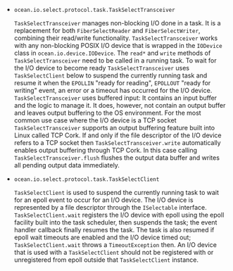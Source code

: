 * `ocean.io.select.protocol.task.TaskSelectTransceiver`

  `TaskSelectTransceiver` manages non-blocking I/O done in a task. It is a
  replacement for both `FiberSelectReader` and `FiberSelectWriter`, combining
  their read/write functionality.
  `TaskSelectTransceiver` works with any non-blocking POSIX I/O device that is
  wrapped in the `IODevice` class in `ocean.io.device.IODevice`. The `read*` and
  `write` methods of `TaskSelectTransceiver` need to be called in a running
  task. To wait for the I/O device to become ready `TaskSelectTransceiver` uses
  `TaskSelectClient` below to suspend the currently running task and resume it
  when the `EPOLLIN` "ready for reading", `EPOLLOUT` "ready for writing" event,
  an error or a timeout has occurred for the I/O device.
  `TaskSelectTransceiver` uses buffered input: It contains an input buffer and
  the logic to manage it. It does, however, not contain an output buffer and
  leaves output buffering to the OS environment. For the most common use case
  where the I/O device is a TCP socket `TaskSelectTransceiver` supports an
  output buffering feature built into Linux called TCP Cork. If and only if the
  file descriptor of the I/O device refers to a TCP socket then
  `TaskSelectTransceiver.write` automatically enables output buffering through
  TCP Cork. In this case calling `TaskSelectTransceiver.flush` flushes the
  output data buffer and writes all pending output data immediately.
  
* `ocean.io.select.protocol.task.TaskSelectClient`

  `TaskSelectClient` is used to suspend the currently running task to wait for
  an epoll event to occur for an I/O device. The I/O device is represented by a
  file descriptor through the `ISelectable` interface.
  `TaskSelectClient.wait` registers the I/O device with epoll using the epoll
  facility built into the task scheduler, then suspends the task; the event
  handler callback finally resumes the task. The task is also resumed if epoll
  wait timeouts are enabled and the I/O device timed out;
  `TaskSelectClient.wait` throws a `TimeoutException` then.
  An I/O device that is used with a `TaskSelectClient` should not be registered
  with or unregistered from epoll outside that `TaskSelectClient` instance.
